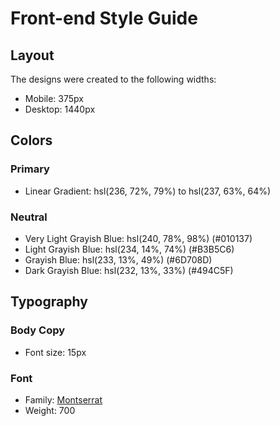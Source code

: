 # Front-end Style Guide

## Layout

The designs were created to the following widths:

- Mobile: 375px
- Desktop: 1440px

## Colors

### Primary

- Linear Gradient: hsl(236, 72%, 79%) to hsl(237, 63%, 64%)

### Neutral

- Very Light Grayish Blue: hsl(240, 78%, 98%) (#010137)
- Light Grayish Blue: hsl(234, 14%, 74%) (#B3B5C6)
- Grayish Blue: hsl(233, 13%, 49%) (#6D708D)
- Dark Grayish Blue: hsl(232, 13%, 33%) (#494C5F)

## Typography

### Body Copy

- Font size: 15px

### Font

- Family: [Montserrat](https://fonts.google.com/specimen/Montserrat)
- Weight: 700

